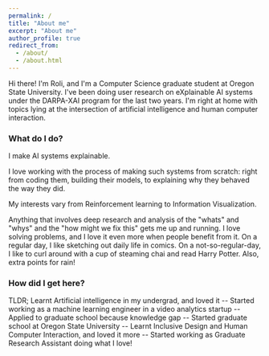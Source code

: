 ```yaml
---
permalink: /
title: "About me"
excerpt: "About me"
author_profile: true
redirect_from:
  - /about/
  - /about.html
---
```


Hi there! I'm Roli, and I'm a Computer Science graduate student at Oregon State University. I've been doing user research on eXplainable AI systems under the DARPA-XAI program for the last two years. I'm right at home with topics lying at the intersection of artificial intelligence and human computer interaction.

### What do I do?

I make AI systems explainable.

I love working with the process of making such systems from scratch: right from coding them, building their models, to explaining why they behaved the way they did.

My interests vary from Reinforcement learning to Information Visualization.

Anything that involves deep research and analysis of the "whats" and "whys" and the "how might we fix this" gets me up and running. I love solving problems, and I love it even more when people benefit from it.
On a regular day, I like sketching out daily life in comics. On a not-so-regular-day, I like to curl around with a cup of steaming chai and read Harry Potter. Also, extra points for rain!

### How did I get here?

TLDR;
Learnt Artificial intelligence in my undergrad, and loved it -- Started working as a machine learning engineer in a video analytics startup -- Applied to graduate school because knowledge gap -- Started graduate school at Oregon State University -- Learnt Inclusive Design and Human Computer Interaction, and loved it more -- Started working as Graduate Research Assistant doing what I love!
